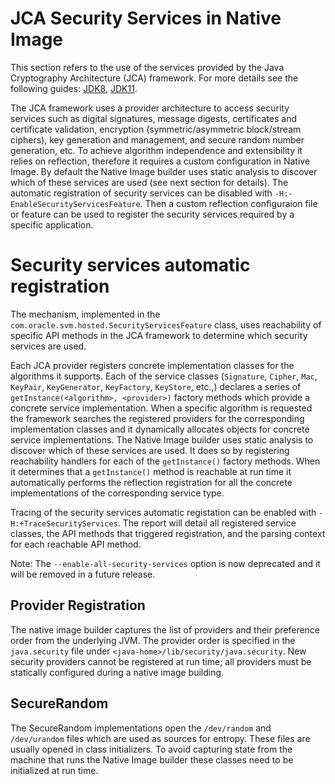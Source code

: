 # JCA Security Services in Native Image

This section refers to the use of the services provided by the Java Cryptography Architecture (JCA) framework.
For more details see the following guides: [JDK8](https://docs.oracle.com/javase/8/docs/technotes/guides/security/crypto/CryptoSpec.html), [JDK11](https://docs.oracle.com/en/java/javase/11/security/java-cryptography-architecture-jca-reference-guide.html).

The JCA framework uses a provider architecture to access security services such as digital signatures, message digests, certificates and certificate validation, encryption (symmetric/asymmetric block/stream ciphers), key generation and management, and secure random number generation, etc.
To achieve algorithm independence and extensibility it relies on reflection, therefore it requires a custom configuration in Native Image.
By default the Native Image builder uses static analysis to discover which of these services are used (see next section for details).
The automatic registration of security services can be disabled with `-H:-EnableSecurityServicesFeature`.
Then a custom reflection configuraion file or feature can be used to register the security services required by a specific application.

# Security services automatic registration
The mechanism, implemented in the `com.oracle.svm.hosted.SecurityServicesFeature` class, uses reachability of specific API methods in the JCA framework to determine which security services are used.

Each JCA provider registers concrete implementation classes for the algorithms it supports.
Each of the service classes (`Signature`, `Cipher`, `Mac`, `KeyPair`, `KeyGenerator`, `KeyFactory`, `KeyStore`, etc.,) declares a series of `getInstance(<algorithm>, <provider>)` factory methods which provide a concrete service implementation.
When a specific algorithm is requested the framework searches the registered providers for the corresponding implementation classes and it dynamically allocates objects for concrete service implementations.
The Native Image builder uses static analysis to discover which of these services are used.
It does so by registering reachability handlers for each of the `getInstance()` factory methods.
When it determines that a `getInstance()` method is reachable at run time it automatically performs the reflection registration for all the concrete implementations of the corresponding service type.

Tracing of the security services automatic registation can be enabled with `-H:+TraceSecurityServices`.
The report will detail all registered service classes, the API methods that triggered registration, and the parsing context for each reachable API method.

Note: The `--enable-all-security-services` option is now deprecated and it will be removed in a future release.

## Provider Registration
The native image builder captures the list of providers and their preference order from the underlying JVM.
The provider order is specified in the `java.security` file under `<java-home>/lib/security/java.security`.
New security providers cannot be registered at run time; all providers must be statically configured during a native image building.

## SecureRandom

The SecureRandom implementations open the `/dev/random` and `/dev/urandom` files which are used as sources for entropy.
These files are usually opened in class initializers.
To avoid capturing state from the machine that runs the Native Image builder these classes need to be initialized at run time.
